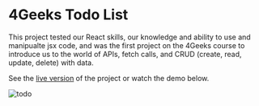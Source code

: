 # 4Geeks Todo List

This project tested our React skills, our knowledge and ability to use and manipualte jsx code, and was the first project on the 4Geeks course to introduce us to the world of APIs, fetch calls, and CRUD (create, read, update, delete) with data.  

See the [live version](https://4-geeks-todo-list.vercel.app/) of the project or watch the demo below. 

![todo](https://github.com/gdwhittaker94/4Geeks_todo_list/assets/105855731/9a4b9fe1-3dfb-460f-b19b-4492d4d6f66f)

